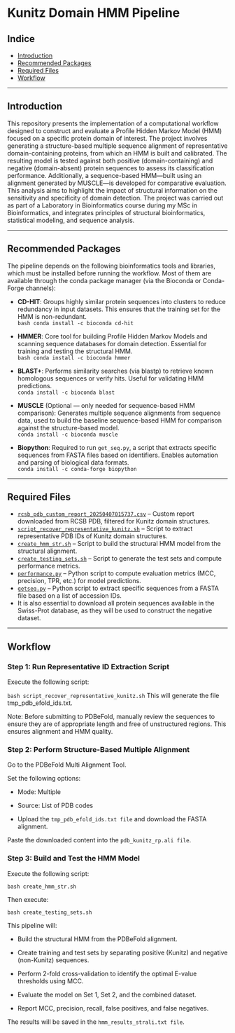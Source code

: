 # Kunitz Domain HMM Pipeline

## Indice

- [Introduction](#introduction)
- [Recommended Packages](#recommended-packages)
- [Required Files](#required-files)
- [Workflow](#workflow)

---

## Introduction

This repository presents the implementation of a computational workflow designed to construct and evaluate a Profile Hidden Markov Model (HMM) focused on a specific protein domain of interest. The project involves generating a structure-based multiple sequence alignment of representative domain-containing proteins, from which an HMM is built and calibrated. The resulting model is tested against both positive (domain-containing) and negative (domain-absent) protein sequences to assess its classification performance. Additionally, a sequence-based HMM—built using an alignment generated by MUSCLE—is developed for comparative evaluation. This analysis aims to highlight the impact of structural information on the sensitivity and specificity of domain detection. The project was carried out as part of a Laboratory in Bioinformatics course during my MSc in Bioinformatics, and integrates principles of structural bioinformatics, statistical modeling, and sequence analysis.

---

## Recommended Packages

The pipeline depends on the following bioinformatics tools and libraries, which must be installed before running the workflow. Most of them are available through the conda package manager (via the Bioconda or Conda-Forge channels):

- **CD-HIT**: Groups highly similar protein sequences into clusters to reduce redundancy in input datasets. This ensures that the training set for the HMM is non-redundant.  
  `bash conda install -c bioconda cd-hit`

- **HMMER**: Core tool for building Profile Hidden Markov Models and scanning sequence databases for domain detection. Essential for training and testing the structural HMM.  
  `bash conda install -c bioconda hmmer`

- **BLAST+**: Performs similarity searches (via blastp) to retrieve known homologous sequences or verify hits. Useful for validating HMM predictions.  
  `conda install -c bioconda blast`

- **MUSCLE** (Optional — only needed for sequence-based HMM comparison): Generates multiple sequence alignments from sequence data, used to build the baseline sequence-based HMM for comparison against the structure-based model.  
  `conda install -c bioconda muscle`

- **Biopython**: Required to run `get_seq.py`, a script that extracts specific sequences from FASTA files based on identifiers. Enables automation and parsing of biological data formats.  
  `conda install -c conda-forge biopython`

---

## Required Files

- [`rcsb_pdb_custom_report_20250407015737.csv`](./rcsb_pdb_custom_report_20250407015737.csv) – Custom report downloaded from RCSB PDB, filtered for Kunitz domain structures.
- [`script_recover_representative_kunitz.sh`](./script_recover_representative_kunitz.sh) – Script to extract representative PDB IDs of Kunitz domain structures.
- [`create_hmm_str.sh`](./create_hmm_str.sh) – Script to build the structural HMM model from the structural alignment.
- [`create_testing_sets.sh`](./create_testing_sets.sh) – Script to generate the test sets and compute performance metrics.
- [`performance.py`](./performance.py) – Python script to compute evaluation metrics (MCC, precision, TPR, etc.) for model predictions.
- [`getseq.py`](./getseq.py) – Python script to extract specific sequences from a FASTA file based on a list of accession IDs.
- It is also essential to download all protein sequences available in the Swiss-Prot database, as they will be used to construct the negative dataset.


---

## Workflow

### Step 1: Run Representative ID Extraction Script
Execute the following script:

```bash script_recover_representative_kunitz.sh```
This will generate the file tmp_pdb_efold_ids.txt.

Note: Before submitting to PDBeFold, manually review the sequences to ensure they are of appropriate length and free of unstructured regions. This ensures alignment and HMM quality.

### Step 2: Perform Structure-Based Multiple Alignment
Go to the PDBeFold Multi Alignment Tool.

Set the following options:

- Mode: Multiple

- Source: List of PDB codes

- Upload the `tmp_pdb_efold_ids.txt file` and download the FASTA alignment.

Paste the downloaded content into the `pdb_kunitz_rp.ali file`.

### Step 3: Build and Test the HMM Model

Execute the following script:

```bash create_hmm_str.sh```

Then execute:

```bash create_testing_sets.sh```

This pipeline will:

- Build the structural HMM from the PDBeFold alignment.

- Create training and test sets by separating positive (Kunitz) and negative (non-Kunitz) sequences.

- Perform 2-fold cross-validation to identify the optimal E-value thresholds using MCC.

- Evaluate the model on Set 1, Set 2, and the combined dataset.

- Report MCC, precision, recall, false positives, and false negatives.

The results will be saved in the `hmm_results_strali.txt file`.


